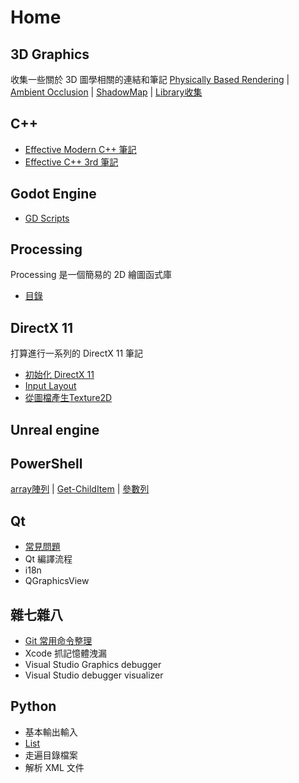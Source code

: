 
# Home

## 3D Graphics

收集一些關於 3D 圖學相關的連結和筆記
[Physically Based Rendering](3d/pbr.md) | [Ambient Occlusion](3d/ao.md) | [ShadowMap](3d/shadowmap.md) | [Library收集](3d/links.md)

## C++

- [Effective Modern C++ 筆記](cpp/effective_modern_cpp.md)
- [Effective C++ 3rd 筆記](cpp/effective_cpp.md)

## Godot Engine

- [GD Scripts](godot/gd_script.md)

## Processing

Processing 是一個簡易的 2D 繪圖函式庫

- [目錄](processing/index.md)

## DirectX 11

打算進行一系列的 DirectX 11 筆記

- [初始化 DirectX 11](dx11/init_dx11.md)
- [Input Layout](dx11/input_layout.md)
- [從圖檔產生Texture2D](dx11/load_texture_from_file.md)

## Unreal engine

## PowerShell 

[array陣列](powershell/array.md) | [Get-ChildItem](powershell/Get-ChildItem.md) | [參數列](powershell/Param.md)

## Qt

- [常見問題](qt/faq.md)
- Qt 編譯流程
- i18n
- QGraphicsView

## 雜七雜八

- [Git 常用命令整理](some/git.md)
- Xcode 抓記憶體洩漏
- Visual Studio Graphics debugger
- Visual Studio debugger visualizer

## Python

- 基本輸出輸入
- [List](python/list.md)
- 走遍目錄檔案
- 解析 XML 文件
